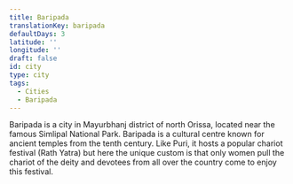 ```yaml
---
title: Baripada
translationKey: baripada
defaultDays: 3
latitude: ''
longitude: ''
draft: false
id: city
type: city
tags:
  - Cities
  - Baripada
---
```

Baripada is a city in Mayurbhanj district of north Orissa, located near the famous Simlipal National Park. Baripada is a cultural centre known for ancient temples from the tenth century. Like Puri, it hosts a popular chariot festival (Rath Yatra) but here the unique custom is that only women pull the chariot of the deity and devotees from all over the country come to enjoy this festival.